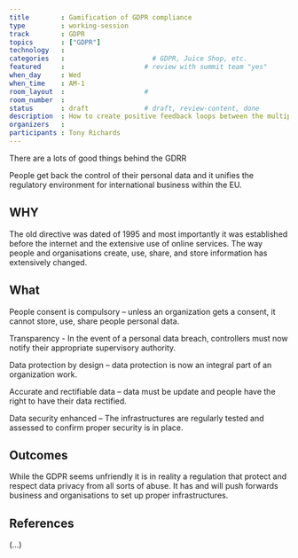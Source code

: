 ```yaml
---
title        : Gamification of GDPR compliance
type         : working-session
track        : GDPR
topics       : ["GDPR"]
technology   :
categories   :                      # GDPR, Juice Shop, etc.
featured     :                    # review with summit team "yes"
when_day     : Wed
when_time    : AM-1
room_layout  :                    #
room_number  :
status       : draft              # draft, review-content, done
description  : How to create positive feedback loops between the multiple teams aiming for GDPR Compliance
organizers   :
participants : Tony Richards
---
```


There are a lots of good things behind the GDRR

People get back the control of their personal data and it unifies the regulatory environment for international business within the EU.

## WHY

The old directive was dated of 1995 and most importantly it was established before the internet and the extensive use of online services.  The way people and organisations create, use, share, and store information has extensively changed.

## What

People consent is compulsory – unless an organization gets a consent, it cannot store, use, share people personal data.

Transparency - In the event of a personal data breach, controllers must now notify their appropriate supervisory authority.

Data protection by design – data protection is now an integral part of an organization work.

Accurate and rectifiable data – data must be update and people have the right to have their data rectified.

Data security enhanced – The infrastructures are regularly tested and assessed to confirm proper security is in place.


## Outcomes

While the GDPR seems unfriendly it is in reality a regulation that protect and respect data privacy from all sorts of abuse. It has and will push forwards business and organisations to set up proper infrastructures.

## References

(...)
